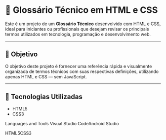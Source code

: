# 📘 Glossário Técnico em HTML e CSS

Este é um projeto de um **Glossário Técnico** desenvolvido com HTML e CSS, ideal para iniciantes ou profissionais que desejam revisar os principais termos utilizados em tecnologia, programação e desenvolvimento web.

---

## 🚀 Objetivo

O objetivo deste projeto é fornecer uma referência rápida e visualmente organizada de termos técnicos com suas respectivas definições, utilizando apenas HTML e CSS — sem JavaScript.

---

## 🧰 Tecnologias Utilizadas

- HTML5
- CSS3

Languages and Tools
Visual Studio CodeAndroid Studio



HTML5CSS3





